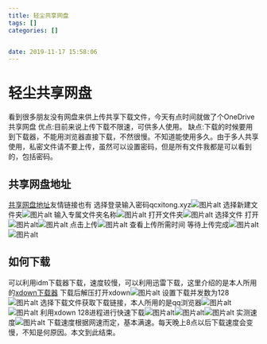 ```yaml
---
title: 轻尘共享网盘
tags: []
categories: []


date: 2019-11-17 15:58:06
---
```

# 轻尘共享网盘 
<!--more-->
看到很多朋友没有网盘来供上传共享下载文件，今天有点时间就做了个OneDrive共享网盘
优点:目前来说上传下载不限速，可供多人使用。
缺点:下载的时候要用到下载器，不能用浏览器直接下载，不然很慢。不知道能使用多久。由于多人共享使用，私密文件请不要上传，虽然可以设置密码，但是所有文件我都是可以看到的，包括密码。
## 共享网盘地址
[共享网盘地址](https://service-3ei1cfty-1300482735.ap-hongkong.apigateway.myqcloud.com/release/onedrive1)友情链接也有
选择登录输入密码qcxitong.xyz![图片alt](https://img.alicdn.com/imgextra/i1/2252276106/O1CN01app5QC1uyaxY5MS7v_!!2252276106.png)
选择新建文件夹![图片alt](https://img.alicdn.com/imgextra/i4/2252276106/O1CN012XAUgN1uyaxd7faYg_!!2252276106.png)
输入专属文件夹名称![图片alt](https://img.alicdn.com/imgextra/i4/2252276106/O1CN01c5wYh61uyaxb7qYTS_!!2252276106.png)
打开文件夹![图片alt](https://img.alicdn.com/imgextra/i4/2252276106/O1CN01gZjEiT1uyaxeccU3D_!!2252276106.png)
选择文件 打开![图片alt](https://img.alicdn.com/imgextra/i3/2252276106/O1CN01bfHNPd1uyaxb7rYo1_!!2252276106.png)![图片alt](https://img.alicdn.com/imgextra/i3/2252276106/O1CN01GntFVg1uyaxb7px42_!!2252276106.png)
点击上传![图片alt](https://img.alicdn.com/imgextra/i3/2252276106/O1CN01wuWMWr1uyaxaonn7m_!!2252276106.png)
查看上传所需时间 等待上传完成![图片alt](https://img.alicdn.com/imgextra/i4/2252276106/O1CN01YOABUN1uyaxe4xoBi_!!2252276106.png)![图片alt](https://img.alicdn.com/imgextra/i3/2252276106/O1CN01ONrWhX1uyaxd7gWj1_!!2252276106.png)
## 如何下载
可以利用idm下载器下载，速度较慢，可以利用迅雷下载，这里介绍的是本人所用的[xdown下载器](https://www.lanzous.com/i7kd29g)
下载后解压打开xdown![图片alt](https://img.alicdn.com/imgextra/i4/2252276106/O1CN016Vd3qV1uyaxTPJ6Fq_!!2252276106.png)
设置下载并发数为128![图片alt](https://img.alicdn.com/imgextra/i4/2252276106/O1CN0153ci181uyaxeccxAm_!!2252276106.png)
选择下载文件获取下载链接，本人所用的是qq浏览器![图片alt](https://img.alicdn.com/imgextra/i3/2252276106/O1CN01Y27udh1uyaxe4xbit_!!2252276106.png)![图片alt](https://img.alicdn.com/imgextra/i4/2252276106/O1CN01yEATb71uyaxfhuQAm_!!2252276106.png)
利用xdown 128进程进行快速下载![图片alt](https://img.alicdn.com/imgextra/i4/2252276106/O1CN01mZDBPi1uyaxfGnuRf_!!2252276106.png)![图片alt](https://img.alicdn.com/imgextra/i1/2252276106/O1CN01Yh1sUV1uyaxZ2wKH8_!!2252276106.png)![图片alt](https://img.alicdn.com/imgextra/i4/2252276106/O1CN01nadxDU1uyaxaonzay_!!2252276106.png)
实测速度![图片alt](https://img.alicdn.com/imgextra/i4/2252276106/O1CN01UqW8XN1uyaxbc8qQC_!!2252276106.png)
下载速度根据网速而定，基本满速。每天晚上8点以后下载速度会变慢，不知是何原因。本文到此结束。
